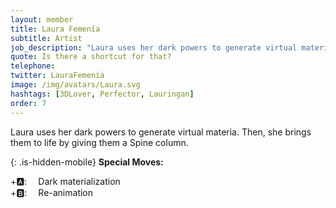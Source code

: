 ```yaml
---
layout: member
title: Laura Femenía
subtitle: Artist
job_description: "Laura uses her dark powers to generate virtual materia. Then, she  brings them to life by giving them a Spine column."
quote: Is there a shortcut for that?
telephone:
twitter: LauraFemenía
image: /img/avatars/Laura.svg
hashtags: [3DLover, Perfector, Lauringan]
order: 7
---
```


Laura uses her dark powers to generate virtual materia. Then, she  brings them to life by giving them a Spine column.

{: .is-hidden-mobile}
**Special Moves:**

<div class="has-text-left is-hidden-mobile">
    <i class="fas fa-arrow-right" style="transform: rotateZ(-45deg);"></i>
    <i class="fas fa-arrow-down" style="transform: rotateZ(-45deg);"></i>
    <i class="fas fa-arrow-left" style="transform: rotateZ(-45deg);"></i>
    <i class="fas fa-arrow-up" style="transform: rotateZ(-45deg);"></i>
    +🅰: &emsp;Dark materialization
</div>

<div class="has-text-left is-hidden-mobile">
    <i class="fas fa-arrow-up"></i>
    <i class="fas fa-arrow-down"></i>
    <i class="fas fa-arrow-up"></i>
    <i class="fas fa-arrow-down"></i>
    +🅱: &emsp;Re-animation
</div>
